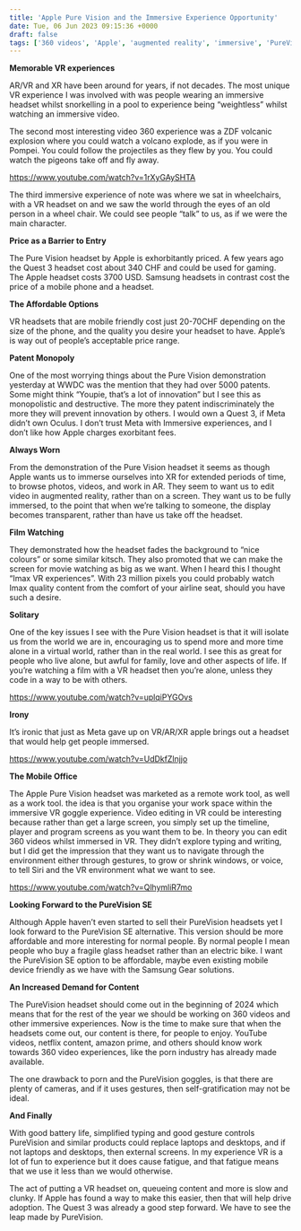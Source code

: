 ```yaml
---
title: 'Apple Pure Vision and the Immersive Experience Opportunity'
date: Tue, 06 Jun 2023 09:15:36 +0000
draft: false
tags: ['360 videos', 'Apple', 'augmented reality', 'immersive', 'PureVision', 'virtual reality']
---
```


**Memorable VR experiences**

AR/VR and XR have been around for years, if not decades. The most unique VR experience I was involved with was people wearing an immersive headset whilst snorkelling in a pool to experience being “weightless” whilst watching an immersive video. 

The second most interesting video 360 experience was a ZDF volcanic explosion where you could watch a volcano explode, as if you were in Pompei. You could follow the projectiles as they flew by you. You could watch the pigeons take off and fly away. 

https://www.youtube.com/watch?v=1rXyGAySHTA

The third immersive experience of note was where we sat in wheelchairs, with a VR headset on and we saw the world through the eyes of an old person in a wheel chair. We could see people “talk” to us, as if we were the main character. 

**Price as a Barrier to Entry**

The Pure Vision headset by Apple is exhorbitantly priced. A few years ago the Quest 3 headset cost about 340 CHF and could be used for gaming. The Apple headset costs 3700 USD. Samsung headsets in contrast cost the price of a mobile phone and a headset. 

**The Affordable Options**

VR headsets that are mobile friendly cost just 20-70CHF depending on the size of the phone, and the quality you desire your headset to have. Apple’s is way out of people’s acceptable price range. 

**Patent Monopoly**

One of the most worrying things about the Pure Vision demonstration yesterday at WWDC was the mention that they had over 5000 patents. Some might think “Youpie, that’s a lot of innovation” but I see this as monopolistic and destructive. The more they patent indiscriminately the more they will prevent innovation by others. I would own a Quest 3, if Meta didn’t own Oculus. I don’t trust Meta with Immersive experiences, and I don’t like how Apple charges exorbitant fees. 

**Always Worn**

From the demonstration of the Pure Vision headset it seems as though Apple wants us to immerse ourselves into XR for extended periods of time, to browse photos, videos, and work in AR. They seem to want us to edit video in augmented reality, rather than on a screen. They want us to be fully immersed, to the point that when we’re talking to someone, the display becomes transparent, rather than have us take off the headset. 

**Film Watching**

They demonstrated how the headset fades the background to “nice colours” or some similar kitsch. They also promoted that we can make the screen for movie watching as big as we want. When I heard this I thought “Imax VR experiences”. With 23 million pixels you could probably watch Imax quality content from the comfort of your airline seat, should you have such a desire. 

**Solitary**

One of the key issues I see with the Pure Vision headset is that it will isolate us from the world we are in, encouraging us to spend more and more time alone in a virtual world, rather than in the real world. I see this as great for people who live alone, but awful for family, love and other aspects of life. If you’re watching a film with a VR headset then you’re alone, unless they code in a way to be with others. 

https://www.youtube.com/watch?v=uplqiPYGOvs

**Irony**

It’s ironic that just as Meta gave up on VR/AR/XR apple brings out a headset that would help get people immersed. 

https://www.youtube.com/watch?v=UdDkfZlnjjo

**The Mobile Office**

The Apple Pure Vision headset was marketed as a remote work tool, as well as a work tool. the idea is that you organise your work space within the immersive VR goggle experience. Video editing in VR could be interesting because rather than get a large screen, you simply set up the timeline, player and program screens as you want them to be. In theory you can edit 360 videos whilst immersed in VR. They didn’t explore typing and writing, but I did get the impression that they want us to navigate through the environment either through gestures, to grow or shrink windows, or voice, to tell Siri and the VR environment what we want to see. 

https://www.youtube.com/watch?v=QlhymliR7mo

**Looking Forward to the PureVision SE**

Although Apple haven’t even started to sell their PureVision headsets yet I look forward to the PureVision SE alternative. This version should be more affordable and more interesting for normal people. By normal people I mean people who buy a fragile glass headset rather than an electric bike. I want the PureVision SE option to be affordable, maybe even existing mobile device friendly as we have with the Samsung Gear solutions. 

**An Increased Demand for Content**

The PureVision headset should come out in the beginning of 2024 which means that for the rest of the year we should be working on 360 videos and other immersive experiences. Now is the time to make sure that when the headsets come out, our content is there, for people to enjoy. YouTube videos, netflix content, amazon prime, and others should know work towards 360 video experiences, like the porn industry has already made available. 

The one drawback to porn and the PureVision goggles, is that there are plenty of cameras, and if it uses gestures, then self-gratification may not be ideal. 

**And Finally**

With good battery life, simplified typing and good gesture controls PureVision and similar products could replace laptops and desktops, and if not laptops and desktops, then external screens. In my experience VR is a lot of fun to experience but it does cause fatigue, and that fatigue means that we use it less than we would otherwise. 

The act of putting a VR headset on, queueing content and more is slow and clunky. If Apple has found a way to make this easier, then that will help drive adoption. The Quest 3 was already a good step forward. We have to see the leap made by PureVision.